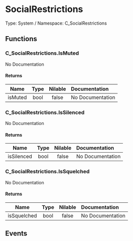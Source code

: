 # SocialRestrictions

Type: System / Namespace: C_SocialRestrictions

## Functions

### C_SocialRestrictions.IsMuted

No Documentation
#### Returns
|Name|Type|Nilable|Documentation|
|:---:|:---:|:---:|:---|
|isMuted|bool|false|No Documentation|
### C_SocialRestrictions.IsSilenced

No Documentation
#### Returns
|Name|Type|Nilable|Documentation|
|:---:|:---:|:---:|:---|
|isSilenced|bool|false|No Documentation|
### C_SocialRestrictions.IsSquelched

No Documentation
#### Returns
|Name|Type|Nilable|Documentation|
|:---:|:---:|:---:|:---|
|isSquelched|bool|false|No Documentation|
## Events
